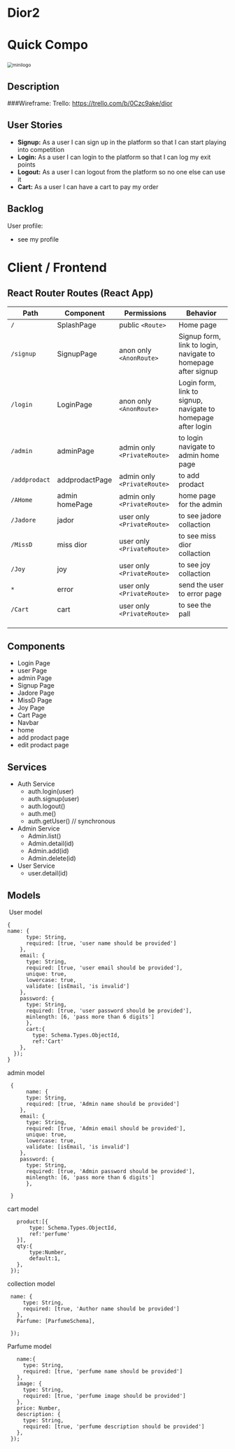 # Dior2



# Quick Compo
​
<img src="https://i.pinimg.com/474x/b2/f3/d4/b2f3d44d05896e32c6ee834c7821f80a.jpg" alt="minilogo" style="zoom:75%;" />

## Description

###Wireframe:
Trello:
https://trello.com/b/0Czc9ake/dior

## User Stories

- **Signup:** As a user I can sign up in the platform so that I can start playing into competition
- **Login:** As a user I can login to the platform so that I can log my exit points
- **Logout:** As a user I can logout from the platform so no one else can use it
- **Cart:** As a user I can have a cart to pay my order

## Backlog

User profile:

- see my profile



# Client / Frontend

## React Router Routes (React App)

| Path          | Component      | Permissions                 | Behavior                                                     |
| ------------- | -------------- | --------------------------- | ------------------------------------------------------------ |
| `/`           | SplashPage     | public `<Route>`            | Home page                                                    |
| `/signup`     | SignupPage     | anon only `<AnonRoute>`     | Signup form, link to login, navigate to homepage after signup |
| `/login`      | LoginPage      | anon only `<AnonRoute>`     | Login form, link to signup, navigate to homepage after login |
| `/admin`      | adminPage      | admin only `<PrivateRoute>` | to login navigate to admin home page                         |
| `/addprodact` | addprodactPage | admin only `<PrivateRoute>` | to add prodact                                               |
| `/AHome`      | admin homePage | admin only `<PrivateRoute>` | home page for the admin                                      |
| `/Jadore`     | jador          | user only `<PrivateRoute>`  | to see jadore collaction                                     |
| `/MissD`      | miss dior      | user only `<PrivateRoute>`  | to see miss dior collaction                                  |
| `/Joy`        | joy            | user only `<PrivateRoute>`  | to see joy collaction                                        |
| `*`           | error          | user only `<PrivateRoute>`  | send the user to error page                                  |
| `/Cart`       | cart           | user only `<PrivateRoute>`  | to see the pall                                              |
|               |                |                             |                                                              |
|               |                |                             |                                                              |
|               |                |                             |                                                              |

## Components

- Login Page
- user Page
- admin Page
- Signup Page
- Jadore Page
-  MissD Page
- Joy Page
- Cart Page
- Navbar
- home
- add prodact page
- edit prodact page

## Services

- Auth Service
  - auth.login(user)
  - auth.signup(user)
  - auth.logout()
  - auth.me()
  - auth.getUser() // synchronous
- Admin Service
  - Admin.list()
  - Admin.detail(id)
  - Admin.add(id)
  - Admin.delete(id)
- User Service
  - user.detail(id)


## Models
​
User model
​
```
{
name: {
      type: String,
      required: [true, 'user name should be provided']
    },
    email: {
      type: String,
      required: [true, 'user email should be provided'],
      unique: true,
      lowercase: true,
      validate: [isEmail, 'is invalid']
    },
    password: {
      type: String,
      required: [true, 'user password should be provided'],
      minlength: [6, 'pass more than 6 digits']
      },
      cart:{
        type: Schema.Types.ObjectId,
        ref:'Cart'
    },
  });
}
```
admin model
​
```
 {
      name: {
      type: String,
      required: [true, 'Admin name should be provided']
    },
    email: {
      type: String,
      required: [true, 'Admin email should be provided'],
      unique: true,
      lowercase: true,
      validate: [isEmail, 'is invalid']
    },
    password: {
      type: String,
      required: [true, 'Admin password should be provided'],
      minlength: [6, 'pass more than 6 digits']
      },

 }
 ```
 cart model
 ```
    product:[{
        type: Schema.Types.ObjectId,
        ref:'perfume'
    }],
    qty:{
        type:Number,
        default:1,
    },
  });
 ```
 collection model
 ```
  name: {
      type: String,
      required: [true, 'Author name should be provided']
    },
    Parfume: [ParfumeSchema],
    
  });
 ```
Parfume model

 ```
    name:{
      type: String,
      required: [true, 'perfume name should be provided']
    },
    image: {
      type: String,
      required: [true, 'perfume image should be provided']
    },
    price: Number,
    description: {
      type: String,
      required: [true, 'perfume description should be provided']
    },
  });
 ```